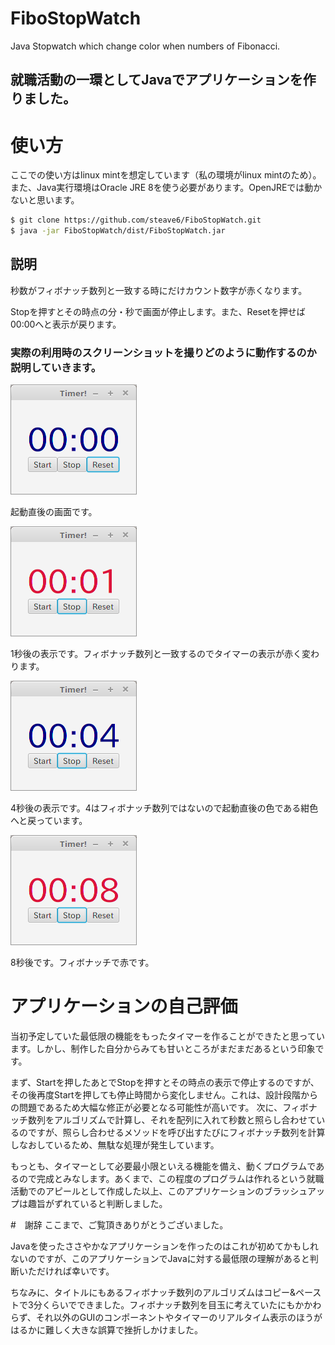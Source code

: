 # FiboStopWatch
Java Stopwatch which change color when numbers of Fibonacci.

## 就職活動の一環としてJavaでアプリケーションを作りました。

# 使い方
ここでの使い方はlinux mintを想定しています（私の環境がlinux mintのため）。
また、Java実行環境はOracle JRE 8を使う必要があります。OpenJREでは動かないと思います。

```bash
$ git clone https://github.com/steave6/FiboStopWatch.git
$ java -jar FiboStopWatch/dist/FiboStopWatch.jar
```

## 説明
秒数がフィボナッチ数列と一致する時にだけカウント数字が赤くなります。

Stopを押すとその時点の分・秒で画面が停止します。また、Resetを押せば00:00へと表示が戻ります。

### 実際の利用時のスクリーンショットを撮りどのように動作するのか説明していきます。

![起動](./img/setup.png)

起動直後の画面です。

![1秒後](./img/1timelater.png)

1秒後の表示です。フィボナッチ数列と一致するのでタイマーの表示が赤く変わります。

![4秒後](./img/4timelater.png)

4秒後の表示です。4はフィボナッチ数列ではないので起動直後の色である紺色へと戻っています。

![8秒後](./img/8timelater.png)

8秒後です。フィボナッチで赤です。

# アプリケーションの自己評価
当初予定していた最低限の機能をもったタイマーを作ることができたと思っています。しかし、制作した自分からみても甘いところがまだまだあるという印象です。

まず、Startを押したあとでStopを押すとその時点の表示で停止するのですが、その後再度Startを押しても停止時間から変化しません。これは、設計段階からの問題であるため大幅な修正が必要となる可能性が高いです。
次に、フィボナッチ数列をアルゴリズムで計算し、それを配列に入れて秒数と照らし合わせているのですが、照らし合わせるメソッドを呼び出すたびにフィボナッチ数列を計算しなおしているため、無駄な処理が発生しています。

もっとも、タイマーとして必要最小限といえる機能を備え、動くプログラムであるので完成とみなします。あくまで、この程度のプログラムは作れるという就職活動でのアピールとして作成した以上、このアプリケーションのブラッシュアップは趣旨がずれていると判断しました。

#　謝辞
ここまで、ご覧頂きありがとうございました。

Javaを使ったささやかなアプリケーションを作ったのはこれが初めてかもしれないのですが、このアプリケーションでJavaに対する最低限の理解があると判断いただければ幸いです。

ちなみに、タイトルにもあるフィボナッチ数列のアルゴリズムはコピー&ペーストで3分くらいでできました。フィボナッチ数列を目玉に考えていたにもかかわらず、それ以外のGUIのコンポーネントやタイマーのリアルタイム表示のほうがはるかに難しく大きな誤算で挫折しかけました。
